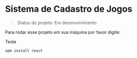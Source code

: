 <h1>Sistema de Cadastro de Jogos</h1>

> Status do projeto: Em desenvolvimento

Para rodar esse projeto em sua máquina por favor digite:

Teste

```
npm install react
```
